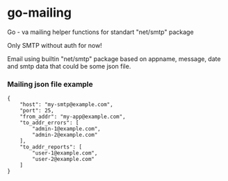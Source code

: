 # go-mailing
Go - va mailing helper functions for standart "net/smtp" package

Only SMTP without auth for now!

Email using builtin "net/smtp" package based on appname, message, date and smtp data that could be some json file.

<h3>Mailing json file example</h3>

```
{
    "host": "my-smtp@example.com",
    "port": 25,
    "from_addr": "my-app@example.com",
    "to_addr_errors": [
        "admin-1@example.com",
        "admin-2@example.com"
    ],
    "to_addr_reports": [
        "user-1@example.com",
        "user-2@example.com"
    ]
}
```
